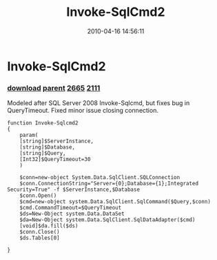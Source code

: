 ﻿---
pid:            1791
parent:         1790
children:       2665,2111
poster:         Chad Miller
title:          Invoke-SqlCmd2
date:           2010-04-16 14:56:11
description:    Modeled after SQL Server 2008 Invoke-Sqlcmd, but fixes bug in QueryTimeout. Fixed minor issue closing connection.
format:         posh
---

# Invoke-SqlCmd2

### [download](1791.ps1) [parent](1790.md) [2665](2665.md) [2111](2111.md)

Modeled after SQL Server 2008 Invoke-Sqlcmd, but fixes bug in QueryTimeout. Fixed minor issue closing connection.

```posh
function Invoke-Sqlcmd2
{
    param(
    [string]$ServerInstance,
    [string]$Database,
    [string]$Query,
    [Int32]$QueryTimeout=30
    )

    $conn=new-object System.Data.SqlClient.SQLConnection
    $conn.ConnectionString="Server={0};Database={1};Integrated Security=True" -f $ServerInstance,$Database
    $conn.Open()
    $cmd=new-object system.Data.SqlClient.SqlCommand($Query,$conn)
    $cmd.CommandTimeout=$QueryTimeout
    $ds=New-Object system.Data.DataSet
    $da=New-Object system.Data.SqlClient.SqlDataAdapter($cmd)
    [void]$da.fill($ds)
    $conn.Close()
    $ds.Tables[0]

}
```
